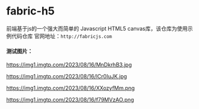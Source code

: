 # fabric-h5

前端基于js的一个强大而简单的 Javascript HTML5 canvas库，该仓库为使用示例代码仓库
官网地址：`http://fabricjs.com`

#### 测试图片：

https://img1.imgtp.com/2023/08/16/MnDkrhB3.jpg

https://img1.imgtp.com/2023/08/16/lCr0IuJK.jpg

https://img1.imgtp.com/2023/08/16/XXozyfMm.png

https://img1.imgtp.com/2023/08/16/f79MVzAO.png
